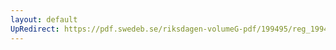```yaml
---
layout: default
UpRedirect: https://pdf.swedeb.se/riksdagen-volumeG-pdf/199495/reg_199495/reg_199495_0347.pdf
---
```

